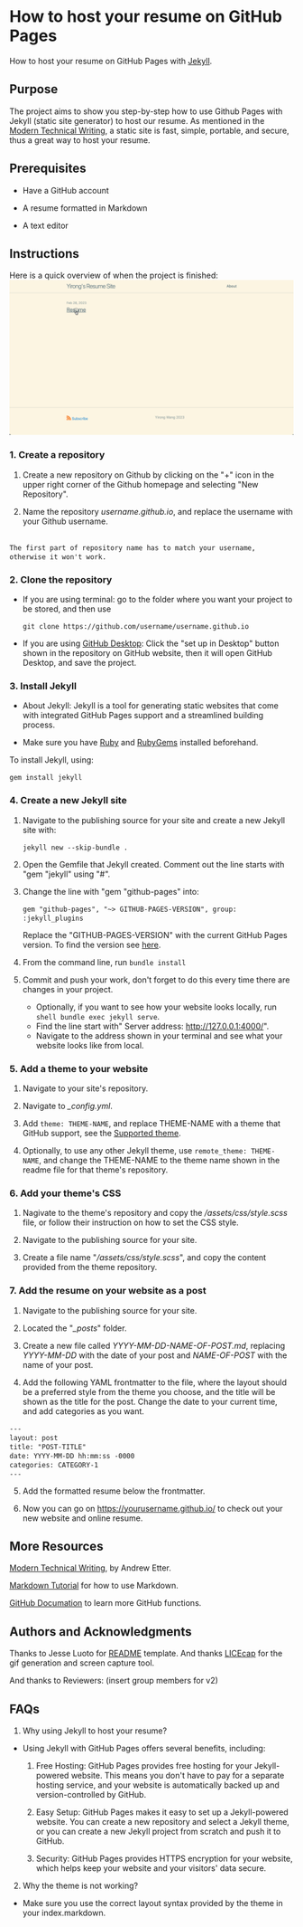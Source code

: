 # How to host your resume on GitHub Pages

How to host your resume on GitHub Pages with [Jekyll](https://jekyllrb.com/).

## Purpose

The project aims to show you step-by-step how to use Github Pages with Jekyll (static site generator) to host our resume. As mentioned in the [Modern Technical Writing](https://www.amazon.ca/Modern-Technical-Writing-Introduction-Documentation-ebook/dp/B01A2QL9SS), a static site is fast, simple, portable, and secure, thus a great way to host your resume.

  
## Prerequisites

* Have a GitHub account

* A resume formatted in Markdown

* A text editor

  

## Instructions
Here is a quick overview of when the project is finished:
![](https://github.com/YWYirong/YWYirong.github.io/blob/main/resume.gif)

### 1. Create a repository

1. Create a new repository on Github by clicking on the "+" icon in the upper right corner of the Github homepage and selecting "New Repository". 

2. Name the repository *username.github.io*, and replace the username with your Github username.
```

The first part of repository name has to match your username, otherwise it won't work.
```

### 2. Clone the repository
* If you are using terminal: go to the folder where you want your project to be stored, and then use 
	```shell
	git clone https://github.com/username/username.github.io
	```
* If you are using [GitHub Desktop](https://desktop.github.com/): Click the "set up in Desktop" button shown in the repository on GitHub website, then it will open GitHub Desktop, and save the project.

### 3. Install Jekyll
* About Jekyll: Jekyll is a tool for generating static websites that come with integrated GitHub Pages support and a streamlined building process.

* Make sure you have [Ruby](https://www.ruby-lang.org/en/downloads/) and [RubyGems](https://rubygems.org/pages/download) installed beforehand.

To install Jekyll, using:
```shell
gem install jekyll
```

### 4. Create a new Jekyll site
1. Navigate to the publishing source for your site and create a new Jekyll site with:
	```shell
	jekyll new --skip-bundle .
	```
	
2. Open the Gemfile that Jekyll created. Comment out the line starts with "gem "jekyll" using "#".

3. Change the line with "gem "github-pages" into:
	```shell
	gem "github-pages", "~> GITHUB-PAGES-VERSION", group: 	:jekyll_plugins
	```
	Replace the "GITHUB-PAGES-VERSION" with the current GitHub Pages version. To find the version see [here](https://pages.github.com/versions/).

4. From the command line, run `bundle install`

5. Commit and push your work, don't forget to do this every time there are changes in your project.
	* Optionally, if you want to see how your website looks locally, run `shell bundle exec jekyll serve`.
	* Find the line start with"
Server address: http://127.0.0.1:4000/".
	* Navigate to the address shown in your terminal and see what your website looks like from local.


### 5. Add a theme to your website
1. Navigate to your site's repository.

2. Navigate to  *_config.yml*.

3.  Add `theme: THEME-NAME`, and replace THEME-NAME with a theme that GitHub support, see the [Supported theme](https://pages.github.com/themes/).

4. Optionally, to use any other Jekyll theme, use `remote_theme: THEME-NAME`, and change the THEME-NAME to the theme name shown in the readme file for that theme's repository.


### 6. Add your theme's CSS
1. Nagivate to the theme's repository and copy the *_/assets/css/style.scss_* file, or follow their instruction on how to set the CSS style. 

2. Navigate to the publishing source for your site.

3. Create a file name "*_/assets/css/style.scss_*", and copy the content provided from the theme repository.

### 7. Add the resume on your website as a post
1. Navigate to the publishing source for your site.

2. Located the "*_posts*" folder.

3.  Create a new file called  *YYYY-MM-DD-NAME-OF-POST.md*, replacing  *YYYY-MM-DD*  with the date of your post and  *NAME-OF-POST*  with the name of your post.

4. Add the following YAML frontmatter to the file, where the layout should be a preferred style from the theme you choose, and the title will be shown as the title for the post. Change the date to your current time, and add categories as you want.
```shell
---
layout: post
title: "POST-TITLE"
date: YYYY-MM-DD hh:mm:ss -0000
categories: CATEGORY-1
---
```

5. Add the formatted resume below the frontmatter.

6. Now you can go on https://yourusername.github.io/ to check out your new website and online resume.


## More Resources
[Modern Technical Writing](https://www.amazon.ca/Modern-Technical-Writing-Introduction-Documentation-ebook/dp/B01A2QL9SS), by Andrew Etter.

[Markdown Tutorial](https://www.markdowntutorial.com/) for how to use Markdown.

[GitHub Documation](https://docs.github.com/en) to learn more GitHub functions.

  
  

## Authors and Acknowledgments
Thanks to Jesse Luoto for [README](https://github.com/jehna/readme-best-practices) template. And thanks [LICEcap](https://www.cockos.com/licecap/) for the gif generation and screen capture tool.

And thanks to Reviewers:
(insert group members for v2)


  

## FAQs

1. Why using Jekyll to host your resume?

* Using Jekyll with GitHub Pages offers several benefits, including:

	1.  Free Hosting: GitHub Pages provides free hosting for your Jekyll-powered website. This means you don't have to pay for a separate hosting service, and your website is automatically backed up and version-controlled by GitHub.
	
	3.  Easy Setup: GitHub Pages makes it easy to set up a Jekyll-powered website. You can create a new repository and select a Jekyll theme, or you can create a new Jekyll project from scratch and push it to GitHub.
	
	4.  Security: GitHub Pages provides HTTPS encryption for your website, which helps keep your website and your visitors' data secure.


2. Why the theme is not working?
* Make sure you use the correct layout syntax provided by the theme in your index.markdown.




